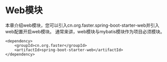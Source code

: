 # Web模块

本章介绍web模块，您可以引入cn.org.faster.spring-boot-starter-web并引入web配置开启web模块。
通常来讲，web模块与mybatis模块作为项目必须模块。

```
<dependency>
    <groupId>cn.org.faster</groupId>
    <artifactId>spring-boot-starter-web</artifactId>
</dependency>
```